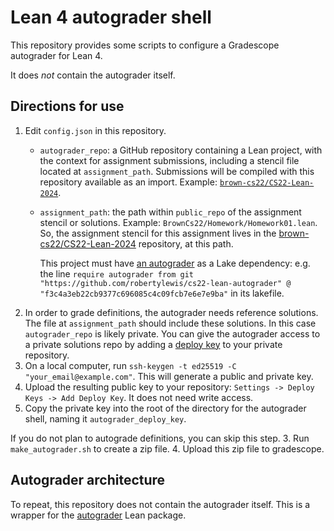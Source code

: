 # Lean 4 autograder shell

This repository provides some scripts to configure a Gradescope autograder for Lean 4.

It does *not* contain the autograder itself.

## Directions for use

1. Edit `config.json` in this repository.
   * `autograder_repo`: a GitHub repository containing a Lean project, with the context for assignment submissions, including a stencil file located at `assignment_path`. Submissions will be compiled with this repository available as an import. Example: [`brown-cs22/CS22-Lean-2024`](https://github.com/brown-cs22/CS22-Lean-2024).
   * `assignment_path`: the path within `public_repo` of the assignment stencil or solutions. Example: `BrownCs22/Homework/Homework01.lean`. So, the assignment stencil for this assignment lives in the [brown-cs22/CS22-Lean-2024](https://github.com/brown-cs22/CS22-Lean-2024) repository, at this path.
  
     This project must have [an autograder](https://github.com/robertylewis/cs22-lean-autograder/) as a Lake dependency: e.g. the line `require autograder from git "https://github.com/robertylewis/cs22-lean-autograder" @ "f3c4a3eb22cb9377c696085c4c09fcb7e6e7e9ba"` in its lakefile.
2. In order to grade definitions, the autograder needs reference solutions. The file at `assignment_path` should include these solutions. In this case `autograder_repo` is likely private. You can give the autograder access to a private solutions repo by adding a [deploy key](https://docs.github.com/en/authentication/connecting-to-github-with-ssh/managing-deploy-keys#deploy-keys) to your private repository.
  1.  On a local computer, run `ssh-keygen -t ed25519 -C "your_email@example.com"`. This will generate a public and private key.
  2.  Upload the resulting public key to your repository: `Settings -> Deploy Keys -> Add Deploy Key`. It does not need write access.
  3.  Copy the private key into the root of the directory for the autograder shell, naming it `autograder_deploy_key`. 
  
  If you do not plan to autograde definitions, you can skip this step.
3. Run `make_autograder.sh` to create a zip file.
4. Upload this zip file to gradescope.

## Autograder architecture

To repeat, this repository does not contain the autograder itself.
This is a wrapper for the [autograder](https://github.com/robertylewis/cs22-lean-autograder/) Lean package.
